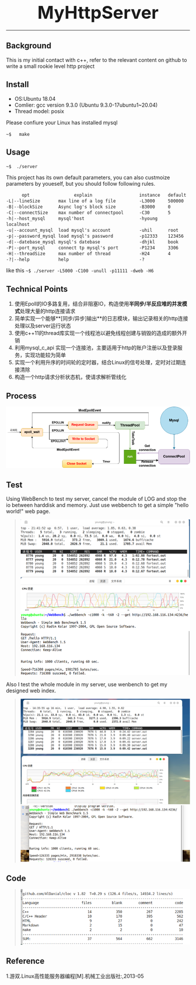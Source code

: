# **<div align='center' ><font size = 15>MyHttpServer</font></div>**
* * *
## **Background**
This is my initial contact with c++, refer to the relevant content on github to write a small rookie level http project

## **Install**
- OS:Ubuntu 18.04
- Comlier: gcc version 9.3.0 (Ubuntu 9.3.0-17ubuntu1~20.04) 
- Thread model: posix

Please confiure your Linux has installed mysql

`~$   make`

## **Usage**

`~$  ./server `

This project has its own default parameters, you can also custmoize parameters by youeself, but you should follow following rules.

	      opt                 explain                  instance   default
	-L|--lineSize       max line of a log file         -L3000     500000
	-B|--blockSize      Async log's block size         -B3000     0
	-C|--connectSize    max number of connectpool      -C30       5
	-h|--host_mysql     mysql'host                     -hyoung    localhost
	-u|--account_mysql  load mysql's account           -uhil      root
	-p|--password_mysql load mysql's password          -p12333    123456
	-d|--datebase_mysql mysql's datebase               -dhjkl     book
	-P|--port_mysql     connect tp mysql's port        -P1234     3306
	-H|--threadSize     max number of thread           -H24       4
	-?|--help           help                           -?

like this `~$ ./server -L5000 -C100 -unull -p11111 -dweb -H6`

## **Technical Points**
1.  使用Epoll的IO多路复用，结合非阻塞IO，构造使用**半同步/半反应堆的并发模式**处理大量的http连接请求
2. 简单实现一个能够**[同步/异步]输出**的日志模块，输出记录相关的http连接处理以及server运行状态
3. 使用c++11的thread库实现一个线程池以避免线程创建与销毁的造成的额外开销
4. 利用mysql_c_api 实现一个连接池，主要适用于http的账户注册以及登录服务，实现功能较为简单
5. 实现一个利用升序的时间轮的定时器，结合Linux的信号处理，定时对过期连接清除
6. 构造一个http请求分析状态机，使请求解析管线化

## **Process**
![avatar](test/process.png)

## **Test**
Using WebBench to test my server, cancel the module of LOG and stop the io between harddisk and memory. Just use webbench to get a simple "hello world!" web page.
> ![avator](test/test.png)
> ![avator](test/WebBench.png)

Also I test the whole module in my server, use wenbench to get my designed web index.
> ![avator](test/whole_module.png)
> ![avator](test/whole_module_webbench.png)
## **Code**
> ![avator](test/code.png)
## **Reference**
1.游双.Linux高性能服务器编程[M].机械工业出版社:,2013-05

